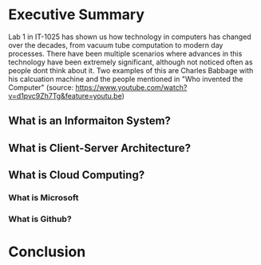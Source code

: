 # Executive Summary
Lab 1 in IT-1025 has shown us how technology in computers has changed over the decades, from vacuum tube computation to modern day processes. There have been multiple scenarios where advances in this technology have been extremely significant, although not noticed often as people dont think about it. Two examples of this are Charles Babbage with his calcuation machine and the people mentioned in "Who invented the Computer" (source: https://www.youtube.com/watch?v=d1pvc9Zh7Tg&feature=youtu.be)

## What is an Informaiton System?

## What is Client-Server Architecture?

## What is Cloud Computing?

### What is Microsoft

### What is Github?

# Conclusion
